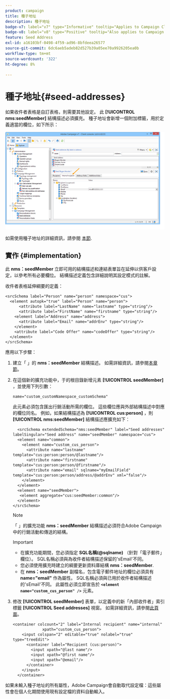 ```yaml
---
product: campaign
title: 種子地址
description: 種子地址
badge-v7: label="v7" type="Informative" tooltip="Applies to Campaign Classic v7"
badge-v8: label="v8" type="Positive" tooltip="Also applies to Campaign v8"
feature: Seed Address
exl-id: a16103bf-0498-4f59-ad96-8bfdeea26577
source-git-commit: 6dc6aeb5adeb82d527b39a05ee70a9926205ea0b
workflow-type: tm+mt
source-wordcount: '322'
ht-degree: 8%

---
```


# 種子地址{#seed-addresses}



如果收件者表格是自訂表格，則需要其他設定。 此 **[!UICONTROL nms:seedMember]** 結構描述必須擴充。 種子地址會新增一個附加標籤，用於定義適當的欄位，如下所示：

![](assets/s_ncs_user_seedlist_new_tab.png)

如需使用種子地址的詳細資訊，請參閱 [本節](../../delivery/using/about-seed-addresses.md).

## 實作 {#implementation}

此 **nms：seedMember** 立即可用的結構描述和連結表單旨在延伸以供客戶設定，以參考所有必要欄位。 結構描述定義包含詳細說明其設定模式的註解。

收件者表格延伸綱要的定義：

```
<srcSchema label="Person" name="person" namespace="cus">
  <element autopk="true" label="Person" name="person">
      <attribute label="LastName" name="lastname" type="string"/>
      <attribute label="FirstName" name="firstname" type="string"/>
    <element label="Address" name="address">
      <attribute label="Email" name="addrEnv" type="string"/>
    </element>
    <attribute label="Code Offer" name="codeOffer" type="string"/>
  </element>
</srcSchema>
```

應用以下步驟：

1. 建立「 」的 **nms：seedMember** 結構描述。 如需詳細資訊，請參閱[本章節](../../configuration/using/extending-a-schema.md)。
1. 在這個新的擴充功能中，于的根目錄新增元素 **[!UICONTROL seedMember]** ，並使用下列引數：

   ```
   name="custom_customNamespace_customSchema"
   ```

   此元素必須包含匯出行銷活動所需的欄位。 這些欄位應與外部結構描述中對應的欄位同名。 例如，如果結構描述為 **[!UICONTROL cus:person]** ，則 **[!UICONTROL nms:seedMember]** 結構描述應擴充如下：

   ```
     <srcSchema extendedSchema="nms:seedMember" label="Seed addresses" labelSingular="Seed address" name="seedMember" namespace="cus">
     <element name="common">
       <element name="custom_cus_person">
         <attribute name="lastname" template="cus:person:person/@lastname"/>
         <attribute name="firstname" template="cus:person:person/@firstname"/>
         <attribute name="email" sqlname="myEmailField" template="cus:person:person/address/@addrEnv" xml="false"/>
       </element>
     </element>
     <element name="seedMember">
      <element aggregate="cus:seedMember:common"/>
     </element>
   </srcSchema>
   ```

   >[!NOTE]
   >
   >「 」的擴充功能 **nms：seedMember** 結構描述必須符合Adobe Campaign中的行銷活動和傳送的結構。

   >[!IMPORTANT]
   >
   >
   >    
   >    
   >    * 在擴充功能期間，您必須指定 **SQL名稱(@sqlname)** （針對「電子郵件」欄位）。 SQL名稱必須與為收件者結構描述保留的&#39;sEmail&#39;不同。
   >    * 您必須使用擴充時建立的綱要更新資料庫結構 **nms：seedMember**.
   >    * 在 **nms：seedMember** 副檔名，包含電子郵件地址的欄位必須具有 **name=&quot;email&quot;** 作為屬性。 SQL名稱必須與已用於收件者結構描述的&#39;sEmail&#39;不同。 此屬性必須立即宣告於 **`<element name="custom_cus_person" />`** 元素。


1. 修改 **[!UICONTROL seedMember]** 表單，以定義中的新「內部收件者」索引標籤 **[!UICONTROL Seed addresses]** 視窗。 如需詳細資訊，請參閱[此頁面](../../configuration/using/form-structure.md)。

   ```
   <container colcount="2" label="Internal recipient" name="internal"
                xpath="custom_cus_person">
       <input colspan="2" editable="true" nolabel="true" type="treeEdit">
         <container label="Recipient (cus:person)">
           <input xpath="@last name"/>
           <input xpath="@first name"/>
           <input xpath="@email"/>
         </container>
       </input>
     </container>
   ```

如果未輸入種子地址的所有屬性，Adobe Campaign會自動取代設定檔：這些屬性會在個人化期間使用現有設定檔的資料自動輸入。

